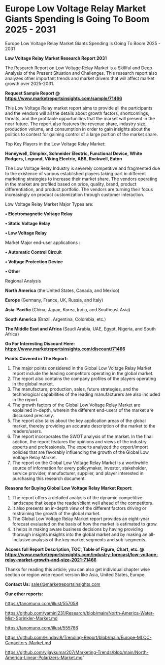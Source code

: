 # Europe Low Voltage Relay Market Giants Spending Is Going To Boom 2025 - 2031
 Europe Low Voltage Relay Market Giants Spending Is Going To Boom 2025 - 2031

<strong>Low Voltage Relay Market Research Report 2031</strong>

The Research Report on Low Voltage Relay Market is a Skillful and Deep Analysis of the Present Situation and Challenges. This research report also analyzes other important trends and market drivers that will affect market growth over 2025-2031.

<strong>Request Sample Report @ <a href=https://www.marketreportsinsights.com/sample/71466>https://www.marketreportsinsights.com/sample/71466</a></strong>

This Low Voltage Relay market report aims to provide all the participants and the vendors will all the details about growth factors, shortcomings, threats, and the profitable opportunities that the market will present in the near future. The report also features the revenue share, industry size, production volume, and consumption in order to gain insights about the politics to contest for gaining control of a large portion of the market share.

Top Key Players in the Low Voltage Relay Market:

<strong>Honeywell, Dimplex, Schneider Electric, Functional Device, White Rodgers, Legrand, Viking Electric, ABB, Rockwell, Eaton</strong>

The Low Voltage Relay Industry is severely competitive and fragmented due to the existence of various established players taking part in different marketing strategies to increase their market share. The vendors operating in the market are profiled based on price, quality, brand, product differentiation, and product portfolio. The vendors are turning their focus increasingly on product customization through customer interaction.

Low Voltage Relay Market Major Types are:

<strong>• Electromagnetic Voltage Relay

• Static Voltage Relay

• Low Voltage Relay</strong>

Market Major end-user applications :

<strong>• Automatic Control Circuit

• Voltage Protection Device

• Other</strong>

Regional Analysis

</u><strong><b>North America</b></strong> (the United States, Canada, and Mexico)

<strong><b>Europe </b></strong>(Germany, France, UK, Russia, and Italy)

<strong><b>Asia-Pacific</b></strong> (China, Japan, Korea, India, and Southeast Asia)

<strong><b>South America</b></strong> (Brazil, Argentina, Colombia, etc.)

<strong><b>The Middle East and Africa</b></strong> (Saudi Arabia, UAE, Egypt, Nigeria, and South Africa)

<strong>Go For Interesting Discount Here: <a href=https://www.marketreportsinsights.com/discount/71466>https://www.marketreportsinsights.com/discount/71466</a></strong>

<strong>Points Covered in The Report:</strong>
<ol>
  <li>The major points considered in the Global Low Voltage Relay Market report include the leading competitors operating in the global market.</li>
  <li>The report also contains the company profiles of the players operating in the global market.</li>
  <li>The manufacture, production, sales, future strategies, and the technological capabilities of the leading manufacturers are also included in the report.</li>
  <li>The growth factors of the Global Low Voltage Relay Market are explained in-depth, wherein the different end-users of the market are discussed precisely.</li>
  <li>The report also talks about the key application areas of the global market, thereby providing an accurate description of the market to the readers/users.</li>
  <li>The report incorporates the SWOT analysis of the market. In the final section, the report features the opinions and views of the industry experts and professionals. The experts analyzed the export/import policies that are favorably influencing the growth of the Global Low Voltage Relay Market.</li>
  <li>The report on the Global Low Voltage Relay Market is a worthwhile source of information for every policymaker, investor, stakeholder, service provider, manufacturer, supplier, and player interested in purchasing this research document.</li>
</ol>
<strong>Reasons for Buying Global Low Voltage Relay Market Report:</strong>

<ol>
  <li>The report offers a detailed analysis of the dynamic competitive landscape that keeps the reader/client well ahead of the competitors.</li>
  <li>It also presents an in-depth view of the different factors driving or restraining the growth of the global market.</li>
  <li>The Global Low Voltage Relay Market report provides an eight-year forecast evaluated on the basis of how the market is estimated to grow.</li>
  <li>It helps in making aware business decisions by having providing thorough insights insights into the global market and by making an all-inclusive analysis of the key market segments and sub-segments.</li>
</ol>
<strong>Access full Report Description, TOC, Table of Figure, Chart, etc. @ <a href=https://www.marketreportsinsights.com/industry-forecast/low-voltage-relay-market-growth-and-size-2021-71466>https://www.marketreportsinsights.com/industry-forecast/low-voltage-relay-market-growth-and-size-2021-71466</a></strong>


Thanks for reading this article; you can also get individual chapter wise section or region wise report version like Asia, United States, Europe.

<strong>Contact Us:</strong>
sales@marketreportsinsights.com

<strong>Our other reports:</strong>

<a href=https://tanomuno.com/illust/557058>https://tanomuno.com/illust/557058</a>

<a href=https://github.com/yamini231/Research/blob/main/North-America-Water-Mist-Sprinkler-Market.md>https://github.com/yamini231/Research/blob/main/North-America-Water-Mist-Sprinkler-Market.md</a>

<a href=https://tanomuno.com/illust/555766>https://tanomuno.com/illust/555766</a>

<a href=https://github.com/Hindavi8/Trending-Report/blob/main/Europe-MLCC-Capacitors-Market.md>https://github.com/Hindavi8/Trending-Report/blob/main/Europe-MLCC-Capacitors-Market.md</a>

<a href=https://github.com/vijaykumar207/Marketing-Trends/blob/main/North-America-Linear-Polarizers-Market.md>https://github.com/vijaykumar207/Marketing-Trends/blob/main/North-America-Linear-Polarizers-Market.md</a>"
